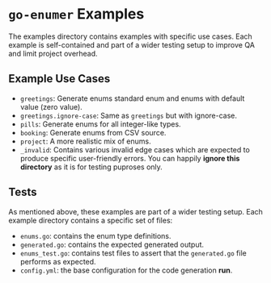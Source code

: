 # `go-enumer` Examples

The examples directory contains examples with specific use cases.
Each example is self-contained and part of a wider testing setup to improve QA and limit project overhead.

## Example Use Cases

- `greetings`: Generate enums standard enum and enums with default value (zero value).
- `greetings.ignore-case`: Same as `greetings` but with ignore-case.
- `pills`: Generate enums for all integer-like types.
- `booking`: Generate enums from CSV source.
- `project`: A more realistic mix of enums.
- `_invalid`: Contains various invalid edge cases which are expected to produce specific user-friendly errors.
  You can happily **ignore this directory** as it is for testing puproses only.

## Tests

As mentioned above, these examples are part of a wider testing setup.
Each example directory contains a specific set of files:

- `enums.go`: contains the enum type definitions.
- `generated.go`: contains the expected generated output.
- `enums_test.go`: contains test files to assert that the `generated.go` file performs as expected.
- `config.yml`: the base configuration for the code generation **run**.
